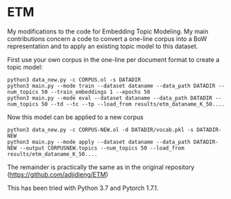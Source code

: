 # ETM

My modifications to the code for Embedding Topic Modeling.  My main contributions concern a code to convert a one-line corpus into a BoW representation and to apply an existing topic model to this dataset. 

First use your own corpus in the one-line per document format to create a topic model:
```
python3 data_new.py -c CORPUS.ol -s DATADIR
python3 main.py --mode train --dataset dataname --data_path DATADIR --num_topics 50 --train_embeddings 1 --epochs 50
python3 main.py --mode eval --dataset dataname --data_path DATADIR --num_topics 50 --td --tc --tp --load_from results/etm_dataname_K_50....
```



Now this model can be applied to a new corpus
```
python3 data_new.py -c CORPUS-NEW.ol -d DATADIR/vocab.pkl -s DATADIR-NEW
python3 main.py --mode apply --dataset dataname --data_path DATADIR-NEW --output CORPUSNEW.topics --num_topics 50 --load_from results/etm_dataname_K_50....
```

The remainder is practically the same as in the original repository (https://github.com/adjidieng/ETM) 

This has been tried with Python 3.7 and Pytorch 1.7.1.
